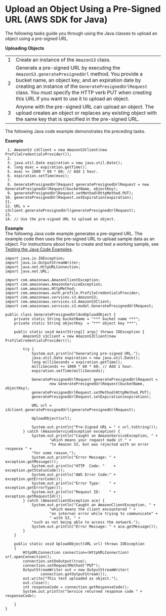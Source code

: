 # Upload an Object Using a Pre\-Signed URL \(AWS SDK for Java\)<a name="PresignedUrlUploadObjectJavaSDK"></a>

The following tasks guide you through using the Java classes to upload an object using a pre\-signed URL\.


**Uploading Objects**  

|  |  | 
| --- |--- |
|  1  |  Create an instance of the `AmazonS3` class\.   | 
|  2  |  Generate a pre\-signed URL by executing the `AmazonS3.generatePresignedUrl` method\. You provide a bucket name, an object key, and an expiration date by creating an instance of the `GeneratePresignedUrlRequest` class\. You must specify the HTTP verb PUT when creating this URL if you want to use it to upload an object\.  | 
|  3  |  Anyone with the pre\-signed URL can upload an object\.  The upload creates an object or replaces any existing object with the same key that is specified in the pre\-signed URL\.  | 

The following Java code example demonstrates the preceding tasks\.

**Example**  

```
 1. AmazonS3 s3Client = new AmazonS3Client(new ProfileCredentialsProvider()); 
 2. 
 3. java.util.Date expiration = new java.util.Date();
 4. long msec = expiration.getTime();
 5. msec += 1000 * 60 * 60; // Add 1 hour.
 6. expiration.setTime(msec);
 7. 
 8. GeneratePresignedUrlRequest generatePresignedUrlRequest = new GeneratePresignedUrlRequest(bucketName, objectKey);
 9. generatePresignedUrlRequest.setMethod(HttpMethod.PUT); 
10. generatePresignedUrlRequest.setExpiration(expiration);
11.              
12. URL s = s3client.generatePresignedUrl(generatePresignedUrlRequest); 
13. 
14. // Use the pre-signed URL to upload an object.
```

**Example**  
The following Java code example generates a pre\-signed URL\. The example code then uses the pre\-signed URL to upload sample data as an object\. For instructions about how to create and test a working sample, see [Testing the Java Code Examples](UsingTheMPDotJavaAPI.md#TestingJavaSamples)\.  

```
import java.io.IOException;
import java.io.OutputStreamWriter;
import java.net.HttpURLConnection;
import java.net.URL;

import com.amazonaws.AmazonClientException;
import com.amazonaws.AmazonServiceException;
import com.amazonaws.HttpMethod;
import com.amazonaws.auth.profile.ProfileCredentialsProvider;
import com.amazonaws.services.s3.AmazonS3;
import com.amazonaws.services.s3.AmazonS3Client;
import com.amazonaws.services.s3.model.GeneratePresignedUrlRequest;

public class GeneratePresignedUrlAndUploadObject {
	private static String bucketName = "*** bucket name ***"; 
	private static String objectKey  = "*** object key ***";

	public static void main(String[] args) throws IOException {
		AmazonS3 s3client = new AmazonS3Client(new ProfileCredentialsProvider());

		try {
			System.out.println("Generating pre-signed URL.");
			java.util.Date expiration = new java.util.Date();
			long milliSeconds = expiration.getTime();
			milliSeconds += 1000 * 60 * 60; // Add 1 hour.
			expiration.setTime(milliSeconds);

			GeneratePresignedUrlRequest generatePresignedUrlRequest = 
				    new GeneratePresignedUrlRequest(bucketName, objectKey);
			generatePresignedUrlRequest.setMethod(HttpMethod.PUT); 
			generatePresignedUrlRequest.setExpiration(expiration);

			URL url = s3client.generatePresignedUrl(generatePresignedUrlRequest); 

			UploadObject(url);

			System.out.println("Pre-Signed URL = " + url.toString());
		} catch (AmazonServiceException exception) {
			System.out.println("Caught an AmazonServiceException, " +
					"which means your request made it " +
					"to Amazon S3, but was rejected with an error response " +
			"for some reason.");
			System.out.println("Error Message: " + exception.getMessage());
			System.out.println("HTTP  Code: "    + exception.getStatusCode());
			System.out.println("AWS Error Code:" + exception.getErrorCode());
			System.out.println("Error Type:    " + exception.getErrorType());
			System.out.println("Request ID:    " + exception.getRequestId());
		} catch (AmazonClientException ace) {
			System.out.println("Caught an AmazonClientException, " +
					"which means the client encountered " +
					"an internal error while trying to communicate" +
					" with S3, " +
			"such as not being able to access the network.");
			System.out.println("Error Message: " + ace.getMessage());
		}
	}

	public static void UploadObject(URL url) throws IOException
	{
		HttpURLConnection connection=(HttpURLConnection) url.openConnection();
		connection.setDoOutput(true);
		connection.setRequestMethod("PUT");
		OutputStreamWriter out = new OutputStreamWriter(
				connection.getOutputStream());
		out.write("This text uploaded as object.");
		out.close();
		int responseCode = connection.getResponseCode();
		System.out.println("Service returned response code " + responseCode);

	}
}
```